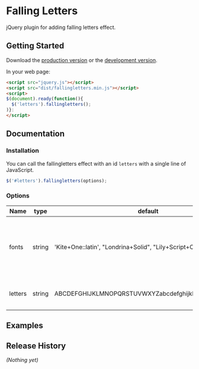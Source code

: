 # Falling Letters

jQuery plugin for adding falling letters effect.

## Getting Started
Download the [production version][min] or the [development version][max].

[min]: https://raw.github.com/waynegraham/fallingletters/master/dist/fallingletters.min.js
[max]: https://raw.github.com/waynegraham/fallingletters/master/dist/fallingletters.js

In your web page:

```html
<script src="jquery.js"></script>
<script src="dist/fallingletters.min.js"></script>
<script>
$(document).ready(function(){
  $('letters').fallingletters();
)}:
</script>
```

## Documentation

### Installation



You can call the fallingletters effect with an id `letters` with a
single line of JavaScript.

```javascript
$('#letters').fallingletters(options);
```

### Options

Name | type | default | description
---- | ---- | ------- | -----------
fonts| string |'Kite+One::latin', "Londrina+Solid",  "Lily+Script+One" | List of fonts (from Google Fonts directory) to use for the falling letters
letters | string | ABCDEFGHIJKLMNOPQRSTUVWXYZabcdefghijklmnopqrstuvwxyz | Characters to use for falling letters

## Examples


## Release History
_(Nothing yet)_
